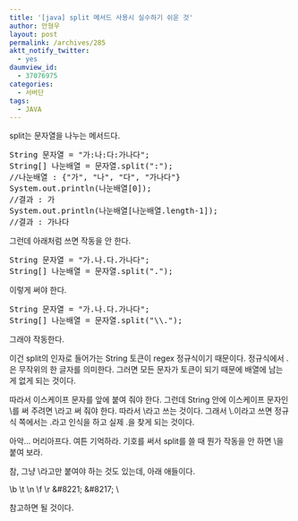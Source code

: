 ```yaml
---
title: '[java] split 메서드 사용시 실수하기 쉬운 것'
author: 안형우
layout: post
permalink: /archives/285
aktt_notify_twitter:
  - yes
daumview_id:
  - 37076975
categories:
  - 서버단
tags:
  - JAVA
---
```

split는 문자열을 나누는 메서드다.

<pre class="brush:java">String 문자열 = "가:나:다:가나다";
String[] 나눈배열 = 문자열.split(":");
//나눈배열 : {"가", "나", "다", "가나다"}
System.out.println(나눈배열[0]);
//결과 : 가
System.out.println(나눈배열[나눈배열.length-1]);
//결과 : 가나다
</pre>

그런데 아래처럼 쓰면 작동을 안 한다.

<pre class="brush:java">String 문자열 = "가.나.다.가나다";
String[] 나눈배열 = 문자열.split(".");
</pre>

이렇게 써야 한다.

<pre class="brush:java">String 문자열 = "가.나.다.가나다";
String[] 나눈배열 = 문자열.split("\\.");
</pre>

그래야 작동한다.

이건 split의 인자로 들어가는 String 토큰이 regex 정규식이기 때문이다. 정규식에서 .은 무작위의 한 글자를 의미한다. 그러면 모든 문자가 토큰이 되기 때문에 배열에 남는 게 없게 되는 것이다.

따라서 이스케이프 문자를 앞에 붙여 줘야 한다. 그런데 String 안에 이스케이프 문자인 \를 써 주려면 \\라고 써 줘야 한다. 따라서 \\라고 쓰는 것이다. 그래서 \\.이라고 쓰면 정규식 쪽에서는 \.라고 인식을 하고 실제 .을 찾게 되는 것이다.

아악&#8230; 머리아프다. 여튼 기억하라. 기호를 써서 split를 쓸 때 뭔가 작동을 안 하면 \\을 붙여 보라.

참, 그냥 \라고만 붙여야 하는 것도 있는데, 아래 애들이다.

\b \t \n \f \r \&#8221; \&#8217; \\

참고하면 될 것이다.